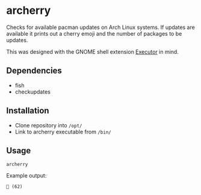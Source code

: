 # archerry

Checks for available pacman updates on Arch Linux systems. If updates are available it prints out a cherry emoji and the number of packages to be updates.

This was designed with the GNOME shell extension [Executor](https://extensions.gnome.org/extension/2932/executor/) in mind.

## Dependencies

* fish
* checkupdates

## Installation

* Clone repository into `/opt/`
* Link to archerry executable from `/bin/`

## Usage

`archerry`

Example output:

`🍒 (62)`
